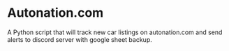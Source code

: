 # Autonation.com
A Python script that will track new car listings on autonation.com and send alerts to discord server with google sheet backup.
